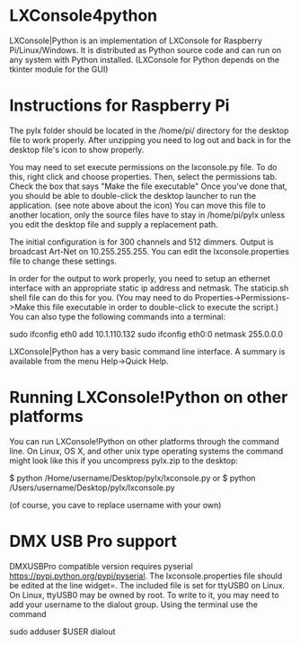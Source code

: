 # LXConsole4python
LXConsole|Python is an implementation of LXConsole for Raspberry Pi/Linux/Windows.  It is distributed as Python source code and can run on any system with Python installed.  (LXConsole for Python depends on the tkinter module for the GUI)

# Instructions for Raspberry Pi

The pylx folder should be located in the /home/pi/ directory for the desktop file to work properly.  After unzipping you need to log out and back in for the desktop file's icon to show properly.

You may need to set execute permissions on the lxconsole.py file.  To do this, right click and choose properties.  Then, select the permissions tab.  Check the box that says "Make the file executable"  Once you've done that, you should be able to double-click the desktop launcher to run the application.  (see note above about the icon) You can move this file to another location, only the source files have to stay in /home/pi/pylx unless you edit the desktop file and supply a replacement path.

The initial configuration is for 300 channels and 512 dimmers.  Output is broadcast Art-Net on 10.255.255.255.  You can edit the lxconsole.properties file to change these settings.

In order for the output to work properly, you need to setup an ethernet interface with an appropriate static ip address and netmask.  The staticip.sh shell file can do this for you.  (You may need to do Properties->Permissions->Make this file executable in order to double-click to execute the script.)  You can also type the following commands into a terminal:

sudo ifconfig eth0 add 10.1.110.132
sudo ifconfig eth0:0 netmask 255.0.0.0


LXConsole|Python has a very basic command line interface.  A summary is available from the menu Help->Quick Help.


# Running LXConsole!Python on other platforms

You can run LXConsole!Python on other platforms through the command line.  On Linux, OS X, and other unix type operating systems the command might look like this if you uncompress pylx.zip to the desktop:

$ python /Home/username/Desktop/pylx/lxconsole.py
or
$ python /Users/username/Desktop/pylx/lxconsole.py

(of course, you cave to replace username with your own)

# DMX USB Pro support

DMXUSBPro compatible version requires pyserial https://pypi.python.org/pypi/pyserial. The lxconsole.properties file should be edited at the line widget=<inteface location>. The included file is set for ttyUSB0 on Linux.  On Linux, ttyUSB0 may be owned by root.  To write to it, you may need to add your username to the dialout group.  Using the terminal use the command

sudo adduser $USER dialout
